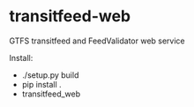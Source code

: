 # transitfeed-web
GTFS transitfeed and FeedValidator web service

Install:
 * ./setup.py build
 * pip install .
 * transitfeed_web

